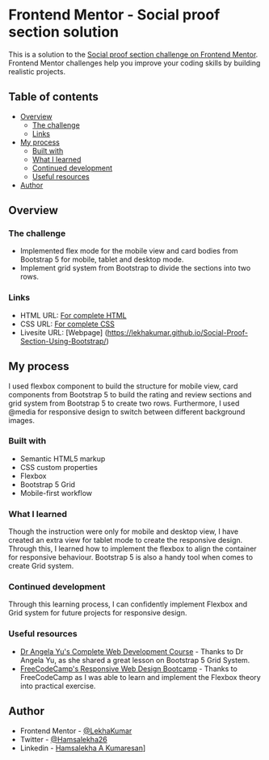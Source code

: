 # Frontend Mentor - Social proof section solution

This is a solution to the [Social proof section challenge on Frontend Mentor](https://www.frontendmentor.io/challenges/social-proof-section-6e0qTv_bA). Frontend Mentor challenges help you improve your coding skills by building realistic projects. 

## Table of contents

- [Overview](#overview)
  - [The challenge](#the-challenge)
  - [Links](#links)
- [My process](#my-process)
  - [Built with](#built-with)
  - [What I learned](#what-i-learned)
  - [Continued development](#continued-development)
  - [Useful resources](#useful-resources)
- [Author](#author)



## Overview

### The challenge

- Implemented flex mode for the mobile view and card bodies from Bootstrap 5 for mobile, tablet and desktop mode. 
- Implement grid system from Bootstrap to divide the sections into two rows.


### Links

- HTML URL: [For complete HTML](https://github.com/LekhaKumar/Social-Proof-Section-Using-Bootstrap/blob/main/index.html)
- CSS URL: [For complete CSS](https://github.com/LekhaKumar/Social-Proof-Section-Using-Bootstrap/blob/main/style.css)
- Livesite URL: [Webpage] (https://lekhakumar.github.io/Social-Proof-Section-Using-Bootstrap/)

## My process
I used flexbox component to build the structure for mobile view, card components from Bootstrap 5 to build the rating and review sections and grid system from Bootstrap 5 to create two rows. Furthermore, I used @media for responsive design to switch between different background images.

### Built with

- Semantic HTML5 markup
- CSS custom properties
- Flexbox
- Bootstrap 5 Grid
- Mobile-first workflow



### What I learned

Though the instruction were only for mobile and desktop view, I have created an extra view for tablet mode to create the responsive design. Through this, I learned how to implement the flexbox to align the container for responsive behaviour. Bootstrap 5 is also a handy tool when comes to create Grid system.



### Continued development

Through this learning process, I can confidently implement Flexbox and Grid system for future projects for responsive design.


### Useful resources

- [Dr Angela Yu's Complete Web Development Course](https://www.udemy.com/course/the-complete-web-development-bootcamp/) - Thanks to Dr Angela Yu, as she shared a great lesson on Bootstrap 5 Grid System.
- [FreeCodeCamp's Responsive Web Design Bootcamp](https://www.freecodecamp.org/learn/2022/responsive-web-design/) - Thanks to FreeCodeCamp as I was able to learn and implement the Flexbox theory into practical exercise. 



## Author

- Frontend Mentor - [@LekhaKumar](https://www.frontendmentor.io/profile/LekhaKumar)
- Twitter - [@Hamsalekha26](https://www.twitter.com/@Hamsalekha26)
- Linkedin - [Hamsalekha A Kumaresan](https://www.linkedin.com/in/hamsalekha-a-kumaresan-5b0676207/)]


